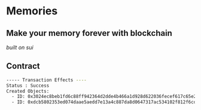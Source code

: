 # Memories
## **Make your memory forever with blockchain**

_built on sui_

## Contract

```bash
----- Transaction Effects ----
Status : Success
Created Objects:
  - ID: 0x3024ec8beb1fd6c88ff942364d2dde4b466a1d928d622036fecef617c65e2b34 , Owner: Shared
  - ID: 0xdcb5802353ed074daae5aedd7e13a4c887da8d0647317ac534102f812f6cd0d5 , Owner: Immutable
```